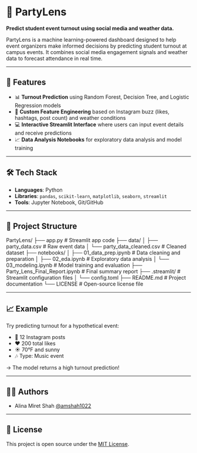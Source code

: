# 🎉 PartyLens

**Predict student event turnout using social media and weather data.**

PartyLens is a machine learning-powered dashboard designed to help event organizers make informed decisions by predicting student turnout at campus events. It combines social media engagement signals and weather data to forecast attendance in real time.

---

## 🚀 Features

- 📊 **Turnout Prediction** using Random Forest, Decision Tree, and Logistic Regression models  
- 🧠 **Custom Feature Engineering** based on Instagram buzz (likes, hashtags, post count) and weather conditions  
- 💻 **Interactive Streamlit Interface** where users can input event details and receive predictions  
- 📈 **Data Analysis Notebooks** for exploratory data analysis and model training

---

## 🛠️ Tech Stack

- **Languages**: Python  
- **Libraries**: `pandas`, `scikit-learn`, `matplotlib`, `seaborn`, `streamlit`  
- **Tools**: Jupyter Notebook, Git/GitHub  

---

## 📂 Project Structure

PartyLens/
├── app.py                        # Streamlit app code
├── data/
│   ├── party_data.csv            # Raw event data
│   └── party_data_cleaned.csv    # Cleaned dataset
├── notebooks/
│   ├── 01_data_prep.ipynb        # Data cleaning and preparation
│   ├── 02_eda.ipynb              # Exploratory data analysis
│   └── 03_modeling.ipynb         # Model training and evaluation
├── Party_Lens_Final_Report.ipynb # Final summary report
├── .streamlit/                   # Streamlit configuration files
│   └── config.toml
├── README.md                     # Project documentation
└── LICENSE                       # Open-source license file



---

## 📈 Example

Try predicting turnout for a hypothetical event:
- 💬 12 Instagram posts  
- ❤️ 200 total likes  
- ☀️ 70°F and sunny  
- 🎶 Type: Music event  

→ The model returns a high turnout prediction!

---

## 👩‍💻 Authors

- Alina Miret Shah [@amshah1022](https://github.com/amshah1022)
  
---

## 📄 License

This project is open source under the [MIT License](LICENSE).

